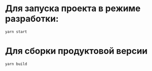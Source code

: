# Для запуска проекта в режиме разработки:
`yarn start`

# Для сборки продуктовой версии 
`yarn build`

